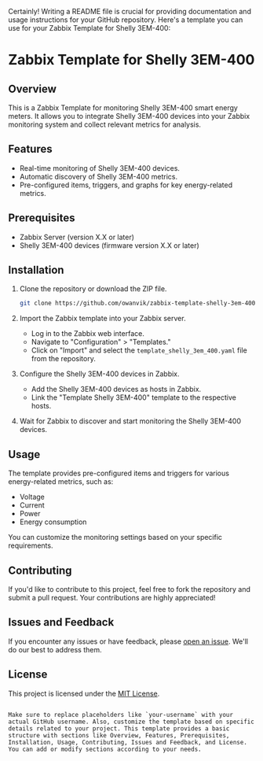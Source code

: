 Certainly! Writing a README file is crucial for providing documentation and usage instructions for your GitHub repository. Here's a template you can use for your Zabbix Template for Shelly 3EM-400:


# Zabbix Template for Shelly 3EM-400

## Overview

This is a Zabbix Template for monitoring Shelly 3EM-400 smart energy meters. It allows you to integrate Shelly 3EM-400 devices into your Zabbix monitoring system and collect relevant metrics for analysis.

## Features

- Real-time monitoring of Shelly 3EM-400 devices.
- Automatic discovery of Shelly 3EM-400 metrics.
- Pre-configured items, triggers, and graphs for key energy-related metrics.

## Prerequisites

- Zabbix Server (version X.X or later)
- Shelly 3EM-400 devices (firmware version X.X or later)

## Installation

1. Clone the repository or download the ZIP file.

   ```bash
   git clone https://github.com/owanvik/zabbix-template-shelly-3em-400.git

2. Import the Zabbix template into your Zabbix server.

   - Log in to the Zabbix web interface.
   - Navigate to "Configuration" > "Templates."
   - Click on "Import" and select the `template_shelly_3em_400.yaml` file from the repository.

3. Configure the Shelly 3EM-400 devices in Zabbix.

   - Add the Shelly 3EM-400 devices as hosts in Zabbix.
   - Link the "Template Shelly 3EM-400" template to the respective hosts.

4. Wait for Zabbix to discover and start monitoring the Shelly 3EM-400 devices.

## Usage

The template provides pre-configured items and triggers for various energy-related metrics, such as:

- Voltage
- Current
- Power
- Energy consumption

You can customize the monitoring settings based on your specific requirements.

## Contributing

If you'd like to contribute to this project, feel free to fork the repository and submit a pull request. Your contributions are highly appreciated!

## Issues and Feedback

If you encounter any issues or have feedback, please [open an issue](https://github.com/owanvik/zabbix-template-shelly-3em-400/issues). We'll do our best to address them.

## License

This project is licensed under the [MIT License](LICENSE).

```

Make sure to replace placeholders like `your-username` with your actual GitHub username. Also, customize the template based on specific details related to your project. This template provides a basic structure with sections like Overview, Features, Prerequisites, Installation, Usage, Contributing, Issues and Feedback, and License. You can add or modify sections according to your needs.
